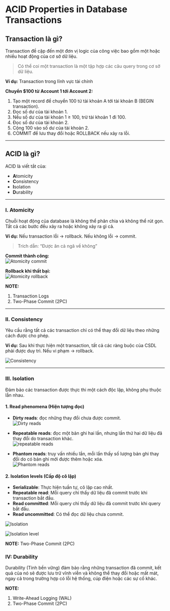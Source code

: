 # ACID Properties in Database Transactions

## Transaction là gì?

Transaction đề cập đến một đơn vị logic của công việc bao gồm một hoặc nhiều hoạt động của cơ sở dữ liệu.

> Có thể coi một transaction là một tập hợp các câu query trong cơ sở dữ liệu.

**Ví dụ:** Transaction trong lĩnh vực tài chính

**Chuyển $100 từ Account 1 tới Account 2:**

1. Tạo một record để chuyển 100 từ tài khoản A tới tài khoản B (BEGIN transaction).
2. Đọc số dư của tài khoản 1.
3. Nếu số dư của tài khoản 1 ≥ 100, trừ tài khoản 1 đi 100.
4. Đọc số dư của tài khoản 2.
5. Cộng 100 vào số dư của tài khoản 2.
6. COMMIT để lưu thay đổi hoặc ROLLBACK nếu xảy ra lỗi.

---

## ACID là gì?

ACID là viết tắt của:

- **A**tomicity
- **C**onsistency
- **I**solation
- **D**urability

---

### I. Atomicity

Chuỗi hoạt động của database là không thể phân chia và không thể rút gọn. Tất cả các bước đều xảy ra hoặc không xảy ra gì cả.

**Ví dụ:** Nếu transaction lỗi → rollback. Nếu không lỗi → commit.

> Trích dẫn: “Được ăn cả ngã về không”

**Commit thành công:**  
![Atomicity commit](https://statics.cdn.200lab.io/2023/09/adherence-atomicity-1dd9f0f907a2dd562fa1020c7268e147.jpg?width=1200)

**Rollback khi thất bại:**  
![Atomicity rollback](https://statics.cdn.200lab.io/2023/09/violate-atomicity-67ae34336c8969d274e3b1a416836014.jpg?width=1200)

**NOTE:**

1. Transaction Logs
2. Two-Phase Commit (2PC)

---

### II. Consistency

Yêu cầu rằng tất cả các transaction chỉ có thể thay đổi dữ liệu theo những cách được cho phép.

**Ví dụ:** Sau khi thực hiện một transaction, tất cả các ràng buộc của CSDL phải được duy trì. Nếu vi phạm → rollback.

![Consistency](https://statics.cdn.200lab.io/2023/09/violate-consistency-9a118bdce2a235001e57a8fedbc1128b.jpg?width=1200)

---

### III. Isolation

Đảm bảo các transaction được thực thi một cách độc lập, không phụ thuộc lẫn nhau.

#### 1. Read phenomena (Hiện tượng đọc)

- **Dirty reads**: đọc những thay đổi chưa được commit.  
  ![Dirty reads](https://statics.cdn.200lab.io/2023/09/dirty-reads-29c7bb30a6c87a3532cfbfd8d96a3b6b.jpg?width=1200)

- **Repeatable reads**: đọc một bản ghi hai lần, nhưng lần thứ hai dữ liệu đã thay đổi do transaction khác.  
  ![repeatable reads](https://statics.cdn.200lab.io/2023/09/phantom-reads-9183a27c31c33f183b07391bd396b403.jpg?width=1200)

- **Phantom reads**: truy vấn nhiều lần, mỗi lần thấy số lượng bản ghi thay đổi do có bản ghi mới được thêm hoặc xóa.  
  ![Phantom reads](https://statics.cdn.200lab.io/2023/09/non-repeatable-reads-1414247624d5ead584ee449b24f8f17b.jpg?width=1200)

#### 2. Isolation levels (Cấp độ cô lập)

- **Serializable**: Thực hiện tuần tự, cô lập cao nhất.
- **Repeatable read**: Mỗi query chỉ thấy dữ liệu đã commit trước khi transaction bắt đầu.
- **Read committed**: Mỗi query chỉ thấy dữ liệu đã commit trước khi query bắt đầu.
- **Read uncommitted**: Có thể đọc dữ liệu chưa commit.

![Isolation](https://statics.cdn.200lab.io/2023/09/isolation-level-e5dc2e60e8d49ceb6dd8c93e6b6201f6.jpg?width=1200)

![Isolation level](https://statics.cdn.200lab.io/2023/09/isolation-level-read-phenomena-70c7459ac5c37a792a2aa75e7d6a0c7d.jpg?width=1200)

**NOTE:** Two-Phase Commit (2PC)

### IV: Durability

Durability (Tính bền vững) đảm bảo rằng những transaction đã commit, kết quả của nó sẽ được lưu trữ vĩnh viễn và không thể thay đổi hoặc mất mát, ngay cả trong trường hợp có lỗi hệ thống, cúp điện hoặc các sự cố khác.

**NOTE:**

1. Write-Ahead Logging (WAL)
2. Two-Phase Commit (2PC)

